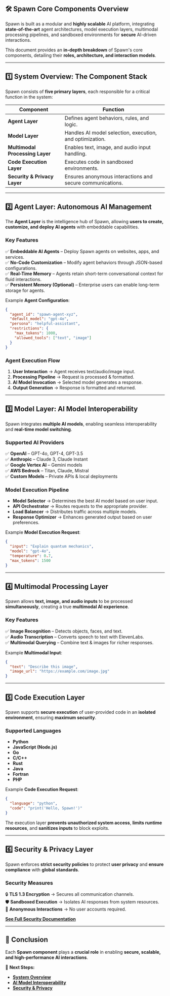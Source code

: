 ## **🛠 Spawn Core Components Overview**

Spawn is built as a modular and **highly scalable** AI platform, integrating **state-of-the-art** agent architectures, model execution layers, multimodal processing pipelines, and sandboxed environments for **secure** AI-driven interactions.

This document provides an **in-depth breakdown** of Spawn's core components, detailing their **roles, architecture, and interaction models**.

---

## **1️⃣ System Overview: The Component Stack**

Spawn consists of **five primary layers**, each responsible for a critical function in the system:

| Component                       | Function                                                  |
| ------------------------------- | --------------------------------------------------------- |
| **Agent Layer**                 | Defines agent behaviors, rules, and logic.                |
| **Model Layer**                 | Handles AI model selection, execution, and optimization.  |
| **Multimodal Processing Layer** | Enables text, image, and audio input handling.            |
| **Code Execution Layer**        | Executes code in sandboxed environments.                  |
| **Security & Privacy Layer**    | Ensures anonymous interactions and secure communications. |

---

## **2️⃣ Agent Layer: Autonomous AI Management**

The **Agent Layer** is the intelligence hub of Spawn, allowing **users to create, customize, and deploy AI agents** with embeddable capabilities.

### **Key Features**

✅ **Embeddable AI Agents** – Deploy Spawn agents on websites, apps, and services.  
✅ **No-Code Customization** – Modify agent behaviors through JSON-based configurations.  
✅ **Real-Time Memory** – Agents retain short-term conversational context for fluid interactions.  
✅ **Persistent Memory (Optional)** – Enterprise users can enable long-term storage for agents.

Example **Agent Configuration**:

```json
{
  "agent_id": "spawn-agent-xyz",
  "default_model": "gpt-4o",
  "persona": "helpful-assistant",
  "restrictions": {
    "max_tokens": 1000,
    "allowed_tools": ["text", "image"]
  }
}
```

### **Agent Execution Flow**

1. **User Interaction** → Agent receives text/audio/image input.
2. **Processing Pipeline** → Request is processed & formatted.
3. **AI Model Invocation** → Selected model generates a response.
4. **Output Generation** → Response is formatted and returned.

---

## **3️⃣ Model Layer: AI Model Interoperability**

Spawn integrates **multiple AI models**, enabling seamless interoperability and **real-time model switching**.

### **Supported AI Providers**

✅ **OpenAI** – GPT-4o, GPT-4, GPT-3.5  
✅ **Anthropic** – Claude 3, Claude Instant  
✅ **Google Vertex AI** – Gemini models  
✅ **AWS Bedrock** – Titan, Claude, Mistral  
✅ **Custom Models** – Private APIs & local deployments

### **Model Execution Pipeline**

- **Model Selector** → Determines the best AI model based on user input.
- **API Orchestrator** → Routes requests to the appropriate provider.
- **Load Balancer** → Distributes traffic across multiple models.
- **Response Optimizer** → Enhances generated output based on user preferences.

Example **Model Execution Request**:

```json
{
  "input": "Explain quantum mechanics",
  "model": "gpt-4o",
  "temperature": 0.7,
  "max_tokens": 1500
}
```

---

## **4️⃣ Multimodal Processing Layer**

Spawn allows **text, image, and audio inputs** to be processed **simultaneously**, creating a true **multimodal AI experience**.

### **Key Features**

✅ **Image Recognition** – Detects objects, faces, and text.  
✅ **Audio Transcription** – Converts speech to text with ElevenLabs.  
✅ **Multimodal Querying** – Combine text & images for richer responses.

Example **Multimodal Input**:

```json
{
  "text": "Describe this image",
  "image_url": "https://example.com/image.jpg"
}
```

---

## **5️⃣ Code Execution Layer**

Spawn supports **secure execution** of user-provided code in an **isolated environment**, ensuring **maximum security**.

### **Supported Languages**

- **Python**
- **JavaScript (Node.js)**
- **Go**
- **C/C++**
- **Rust**
- **Java**
- **Fortran**
- **PHP**

Example **Code Execution Request**:

```json
{
  "language": "python",
  "code": "print('Hello, Spawn!')"
}
```

The execution layer **prevents unauthorized system access**, **limits runtime resources**, and **sanitizes inputs** to block exploits.

---

## **6️⃣ Security & Privacy Layer**

Spawn enforces **strict security policies** to protect **user privacy** and **ensure compliance** with **global standards**.

### **Security Measures**

🔒 **TLS 1.3 Encryption** → Secures all communication channels.  
🛡 **Sandboxed Execution** → Isolates AI responses from system resources.  
👥 **Anonymous Interactions** → No user accounts required.

**[See Full Security Documentation](../security/anonymous-framework.md)**

---

## **📌 Conclusion**

Each **Spawn component** plays a **crucial role** in enabling **secure, scalable, and high-performance AI interactions**.

🔗 **Next Steps:**

- **[System Overview](./system-overview.md)**
- **[AI Model Interoperability](./ai-interoperability.md)**
- **[Security & Privacy](./security-privacy.md)**
